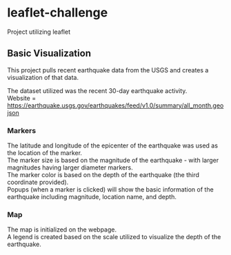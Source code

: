 # leaflet-challenge
Project utilizing leaflet

## Basic Visualization
This project pulls recent earthquake data from the USGS and creates a visualization of that data.  

The dataset utilized was the recent 30-day earthquake activity.  
Website = https://earthquake.usgs.gov/earthquakes/feed/v1.0/summary/all_month.geojson  

### Markers
The latitude and longitude of the epicenter of the earthquake was used as the location of the marker.  
The marker size is based on the magnitude of the earthquake - with larger magnitudes having larger diameter markers.  
The marker color is based on the depth of the earthquake (the third coordinate provided).  
Popups (when a marker is clicked) will show the basic information of the earthquake including magnitude, location name, and depth.  

### Map
The map is initialized on the webpage.  
A legend is created based on the scale utilized to visualize the depth of the earthquake.  
